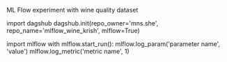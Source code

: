 ML Flow experiment with wine quality dataset

import dagshub
dagshub.init(repo_owner='mns.she', repo_name='mlflow_wine_krish', mlflow=True)

import mlflow
with mlflow.start_run():
  mlflow.log_param('parameter name', 'value')
  mlflow.log_metric('metric name', 1)
